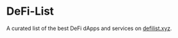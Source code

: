 # DeFi-List
A curated list of the best DeFi dApps and services on [defilist.xyz](https://defilist.xyz).
